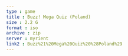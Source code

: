 ```yaml
---
type : game
title : Buzz! Mega Quiz (Poland)
size : 2.2 G
format : iso
archive : zip
server : myrient
link2 : Buzz%21%20Mega%20Quiz%20%28Poland%29
---
```

